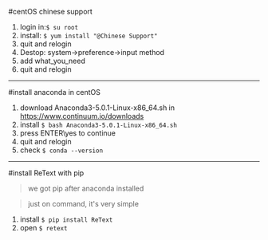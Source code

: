 #centOS chinese support
1. login in:`$ su root`
2. install: `$ yum install "@Chinese Support"`
3. quit and relogin
4. Destop: system->preference->input method
5. add what_you_need
6. quit and relogin

***
#install anaconda in centOS
1. download Anaconda3-5.0.1-Linux-x86_64.sh in https://www.continuum.io/downloads
2. install `$ bash Anaconda3-5.0.1-Linux-x86_64.sh`
3. press ENTER\yes to continue
4. quit and relogin
5. check `$ conda --version`

***
#install ReText with pip
> we got pip after anaconda installed

>just on command, it's very simple

1. install `$ pip install ReText`
3. open `$ retext`


